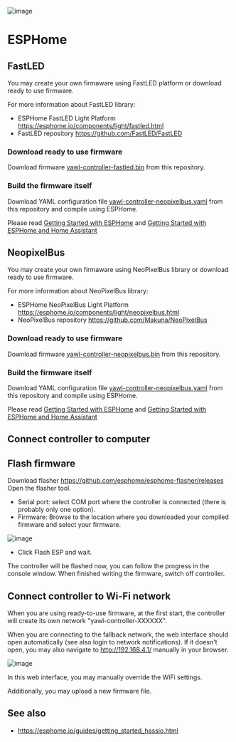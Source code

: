![image](https://user-images.githubusercontent.com/4923679/149402476-306efe19-1e98-4770-9b0e-16290bc4a205.png)

# ESPHome

## FastLED

You may create your own firmaware using FastLED platform or download ready to use firmware.

For more information about FastLED library:
- ESPHome FastLED Light Platform https://esphome.io/components/light/fastled.html
- FastLED repository https://github.com/FastLED/FastLED

### Download ready to use firmware

Download firmware [yawl-controller-fastled.bin](yawl-controller-fastled.bin) from this repository.

### Build the firmware itself

Download YAML configuration file [yawl-controller-neopixelbus.yaml](yawl-controller-neopixelbus.yaml) from this repository and compile using ESPHome.

Please read [Getting Started with ESPHome](https://esphome.io/guides/getting_started_command_line.html) and [Getting Started with ESPHome and Home Assistant](https://esphome.io/guides/getting_started_hassio.html)

## NeopixelBus
You may create your own firmaware using NeoPixelBus library or download ready to use firmware.

For more information about NeoPixelBus library:
- ESPHome NeoPixelBus Light Platform https://esphome.io/components/light/neopixelbus.html
- NeoPixelBus repository https://github.com/Makuna/NeoPixelBus

### Download ready to use firmware

Download firmware [yawl-controller-neopixelbus.bin](yawl-controller-neopixelbus.bin) from this repository.

### Build the firmware itself

Download YAML configuration file [yawl-controller-neopixelbus.yaml](yawl-controller-neopixelbus.yaml) from this repository and compile using ESPHome.

Please read [Getting Started with ESPHome](https://esphome.io/guides/getting_started_command_line.html) and [Getting Started with ESPHome and Home Assistant](https://esphome.io/guides/getting_started_hassio.html)

## Connect controller to computer


## Flash firmware

Download flasher https://github.com/esphome/esphome-flasher/releases
Open the flasher tool.
 - Serial port: select COM port where the controller is connected (there is probably only one option).
 - Firmware: Browse to the location where you downloaded your compiled firmware and select your firmware.

![image](https://user-images.githubusercontent.com/4923679/150183719-f0c19bbd-f6de-4fff-8127-51d3ef30a4f7.png)

- Click Flash ESP and wait.

The controller will be flashed now, you can follow the progress in the console window.
When finished writing the firmware, switch off controller.

## Connect controller to Wi-Fi network

When you are using ready-to-use firmware, at the first start, the controller will create its own network "yawl-controller-XXXXXX". 


When you are connecting to the fallback network, the web interface should open automatically (see also login to network notifications). If it doesn't open, you may also navigate to http://192.168.4.1/ manually in your browser.

![image](https://user-images.githubusercontent.com/4923679/124567130-61863c00-de4c-11eb-86be-49ea9a270f94.png)

In this web interface, you may manually override the WiFi settings.

Additionally, you may upload a new firmware file.

## See also
 - https://esphome.io/guides/getting_started_hassio.html
